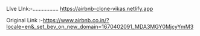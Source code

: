 LIve LInk:-.................
https://airbnb-clone-vikas.netlify.app

Original Link :-https://www.airbnb.co.in/?locale=en&_set_bev_on_new_domain=1670402091_MDA3MGY0MjcyYmM3
